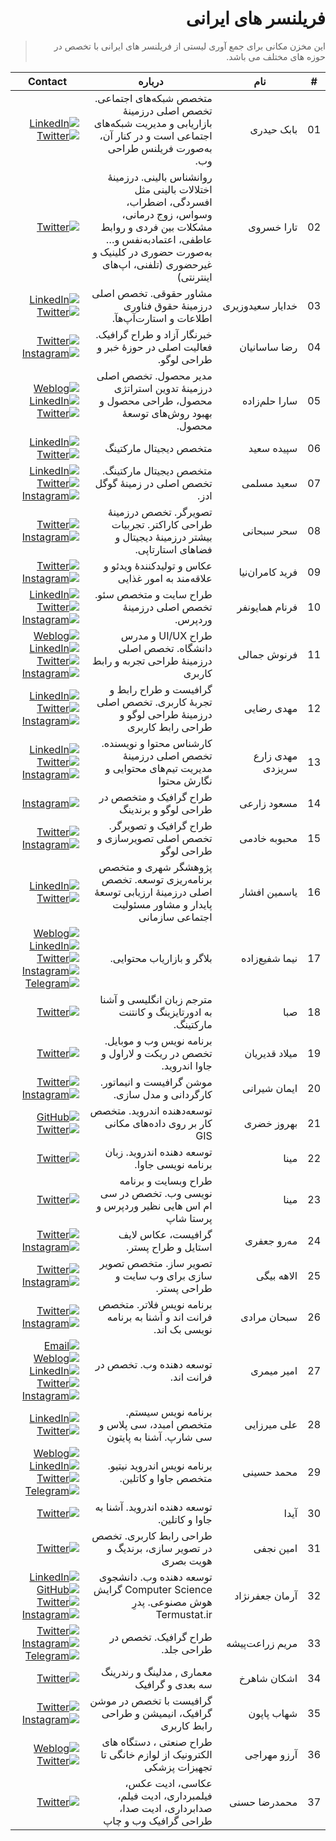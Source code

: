 <div dir="rtl">

# فریلنسر های ایرانی

> این مخزن مکانی برای جمع آوری لیستی از فریلنسر های ایرانی با تخصص در حوزه های مختلف می باشد.

 | # | نام | درباره | Contact | 
 | --- | --- | --- | --- | 
 | 01 | بابک&nbsp;حیدری | متخصص شبکه‌های اجتماعی. تخصص اصلی درزمینۀ بازاریابی و مدیریت شبکه‌های اجتماعی است و در کنار آن، به‌صورت فریلنس طراحی وب. | [![LinkedIn]](https://linkedin.com/in/babak-heydari-08241a110)[![Twitter]](https://twitter.com/BabakHeydarii)
02 | تارا&nbsp;خسروی | روانشناس بالینی. درزمینۀ اختلالات بالینی مثل افسردگی، اضطراب، وسواس، زوج درمانی، مشکلات بین فردی و روابط عاطفی، اعتماد‌به‌نفس و… به‌صورت حضوری در کلینیک و غیرحضوری (تلفنی، اپ‌های اینترنتی) | [![Twitter]](https://twitter.com/TaraKh5)
03 | خدایار&nbsp;سعیدوزیری | مشاور حقوقی. تخصص اصلی درزمینۀ حقوق فناوری اطلاعات و استارت‌آپ‌هآ. | [![LinkedIn]](https://linkedin.com/in/khodayar-saeedvaziri-22ab8188)[![Twitter]](https://twitter.com/khvaziri)
04 | رضا&nbsp;ساسانیان | خبرنگار آزاد و طراح گرافیک. فعالیت اصلی در حوزۀ خبر و طراحی لوگو. | [![Twitter]](https://twitter.com/ReSasanian)[![Instagram]](https://instagram.com/resasanian)
05 | سارا&nbsp;حلم‌زاده | مدیر محصول. تخصص اصلی درزمینۀ تدوین استراتژی محصول، طراحی محصول و بهبود روش‌های توسعۀ محصول. | [![Weblog]](https://virgool.io/@Flirticia)[![LinkedIn]](https://linkedin.com/in/sarah-helmzadeh-7958a03a)[![Twitter]](https://twitter.com/Flirticia)
06 | سپیده&nbsp;سعید | متخصص دیجیتال مارکتینگ | [![LinkedIn]](https://linkedin.com/in/sepideh-saied-26159056)[![Twitter]](https://twitter.com/sepidehsaied)
07 | سعید&nbsp;مسلمی | متخصص دیجیتال مارکتینگ. تخصص اصلی در زمینۀ گوگل ادز. | [![LinkedIn]](https://linkedin.com/in/smoslemi)[![Twitter]](https://twitter.com/SMoslemi)[![Instagram]](https://instagram.com/smoslemi_)
08 | سحر&nbsp;سبحانی | تصویرگر. تخصص درزمینۀ طراحی کاراکتر. تجربیات بیشتر درزمینۀ دیجیتال و فضاهای استارتاپی. | [![Twitter]](https://twitter.com/sahar_sobhani)[![Instagram]](https://instagram.com/sahar.illustration)
09 | فرید&nbsp;کامران‌نیا | عکاس و تولیدکنندۀ ویدئو و علاقه‌مند به امور غذایی | [![Twitter]](https://twitter.com/FKamrannia)[![Instagram]](https://instagram.com/faridkamrannia)
10 | فرنام&nbsp;همایونفر | طراح سایت و متخصص سئو. تخصص اصلی درزمینۀ وردپرس. | [![LinkedIn]](https://linkedin.com/in/farnam-homayounfar-5688a040)[![Twitter]](https://twitter.com/farnam_violin)[![Instagram]](https://instagram.com/farnam_violin)
11 | فرنوش&nbsp;جمالی | طراح UI/UX و مدرس دانشگاه. تخصص اصلی درزمینۀ طراحی تجربه و رابط کاربری | [![Weblog]](https://virgool.io/@farnoosh)[![LinkedIn]](https://linkedin.com/in/farnooshjml)[![Twitter]](https://twitter.com/FarnooshJml)[![Instagram]](https://instagram.com/farnooshjml)
12 | مهدی&nbsp;رضایی | گرافیست و طراح رابط و تجربۀ کاربری. تخصص اصلی درزمینۀ طراحی لوگو و طراحی رابط کاربری | [![LinkedIn]](https://linkedin.com/in/mehdirezaeigraphist)[![Twitter]](https://twitter.com/MehdiRezaei6)[![Instagram]](https://instagram.com/mehdirezaeigraphic)
13 | مهدی&nbsp;زارع سریزدی | کارشناس محتوا و نویسنده‌. تخصص اصلی درزمینۀ مدیریت تیم‌های محتوایی و نگارش محتوا | [![LinkedIn]](https://linkedin.com/in/1zare)[![Twitter]](https://twitter.com/mehdizare89)[![Instagram]](https://instagram.com/mehdizare1989)
14 | مسعود&nbsp;زارعی | طراح گرافیک و متخصص در طراحی لوگو و برندینگ | [![Instagram]](https://instagram.com/lemi.design)
15 | محبوبه&nbsp;خادمی | طراح گرافیک و تصویرگر. تخصص اصلی تصویرسازی و طراحی لوگو | [![Twitter]](https://twitter.com/mahkhademi)[![Instagram]](https://instagram.com/mahkhademi)
16 | یاسمین&nbsp;افشار | پژوهشگر شهری و متخصص برنامه‌ریزی توسعه. تخصص اصلی درزمینۀ ارزیابی توسعۀ پایدار و مشاور مسئولیت اجتماعی سازمانی | [![LinkedIn]](https://linkedin.com/in/yasminafshar)[![Twitter]](https://twitter.com/yasminafs)
17 | نیما&nbsp;شفیع‌زاده | بلاگر و بازاریاب محتوایی. | [![Weblog]](https://www.nima.today)[![LinkedIn]](https://linkedin.com/in/NimaShafiezadeh)[![Twitter]](https://twitter.com/NimaShafiezadeh)[![Instagram]](https://instagram.com/NimaShafiezadeh)[![Telegram]](https://t.me/nimashafiezadeh)
18 | صبا | مترجم زبان انگلیسی و آشنا به  ادورتایزینگ و کانتنت مارکتینگ. | [![Twitter]](https://twitter.com/sabaatmr)
19 | میلاد&nbsp;قدیریان | برنامه نویس وب و موبایل. تخصص در ریکت و لاراول و جاوا اندروید. | [![Twitter]](https://twitter.com/MiladGhadirian)
20 | ایمان&nbsp;شیرانی | موشن گرافیست و انیماتور. کارگردانی و مدل سازی. | [![Twitter]](https://twitter.com/imanshirani)[![Instagram]](https://instagram.com/myartsbox)
21 | بهروز&nbsp;خضری | توسعه‌دهنده اندروید. متخصص کار بر روی داده‌های مکانی GIS | [![GitHub]](https://github.com/bkhezry)[![Twitter]](https://twitter.com/bkhezry)
22 | مینا | توسعه دهنده اندروید. زبان برنامه نویسی جاوا. | [![Twitter]](https://twitter.com/ManMinam)
23 | مینا | طراح وبسایت و برنامه نویسی وب. تخصص در سی ام اس هایی نظیر وردپرس و پرستا شاپ | [![Twitter]](https://twitter.com/itsmina_ir)
24 | مه‌رو&nbsp;جعفری | گرافیست، عکاس لایف استایل و طراح پستر. | [![Twitter]](https://twitter.com/mimjeh)[![Instagram]](https://instagram.com/mahroo.jafari)
25 | الاهه&nbsp;بیگی | تصویر ساز. متخصص تصویر سازی برای وب سایت و طراحی پستر. | [![Twitter]](https://twitter.com/elaheh_bgi)[![Instagram]](https://instagram.com/elaheh_beigiii)
26 | سبحان&nbsp;مرادی | برنامه نویس فلاتر. متخصص فرانت اند و آشنا به برنامه نویسی بک اند. | [![Twitter]](https://twitter.com/sobhanm28)[![Instagram]](https://instagram.com/sobhanm28)
27 | امیر&nbsp;میمری | توسعه دهنده وب. تخصص در فرانت اند. | [![Email]](mailto:amirmeimari@gmail.com)[![Weblog]](http://amirmeimari.ir)[![LinkedIn]](https://linkedin.com/in/amirmeimari)[![Twitter]](https://twitter.com/AmirMeimari)[![Instagram]](https://instagram.com/amir_meimari)
28 | علی&nbsp;میرزایی | برنامه نویس سیستم. متخصص امبدد، سی پلاس و سی شارپ. آشنا به پایتون | [![LinkedIn]](https://linkedin.com/in/ali-mirzaee-a88530b0)[![Twitter]](https://twitter.com/Mirzaee__Ali)
29 | محمد&nbsp;حسینی | برنامه نویس اندروید نیتیو. متخصص جاوا و کاتلین. | [![Weblog]](https://virgool.io/@mohosyny)[![LinkedIn]](https://linkedin.com/in/mohosyny)[![Twitter]](https://twitter.com/mohosyny)[![Telegram]](https://t.me/mohosyny)
30 | آیدا | توسعه دهنده اندروید. آشنا به جاوا و کاتلین. | [![Twitter]](https://twitter.com/aida47095197)
31 | امین&nbsp;نجفی | طراحی رابط کاربری. تخصص در تصویر سازی، برندیگ و هویت بصری | [![Twitter]](https://twitter.com/iAminNajafi)
32 | آرمان&nbsp;جعفرنژاد | توسعه دهنده وب. دانشجوی Computer Science گرایش هوش مصنوعی. پدرِ Termustat.ir | [![LinkedIn]](https://linkedin.com/in/ArmanJ)[![GitHub]](https://github.com/ArmanJR)[![Twitter]](https://twitter.com/theArmanJunior)[![Instagram]](https://instagram.com/armanhimself)
33 | مریم&nbsp;زراعت‌پیشه | طراح گرافیک. تخصص در طراحی جلد. | [![Twitter]](https://twitter.com/ZpMaryam)[![Instagram]](https://instagram.com/Zp.Design)[![Telegram]](https://t.me/Maryamzp)
34 | اشکان&nbsp;شاهرخ | معماری , مدلینگ و رندرینگ سه بعدی و گرافیک | [![Twitter]](https://twitter.com/AshkanShahrokh)
35 | شهاب&nbsp;پاپون | گرافیست با تخصص در موشن گرافیک، انیمیشن و طراحی رابط کاربری | [![Twitter]](https://twitter.com/shahabpn)[![Instagram]](https://instagram.com/keyweemotion)
36 | آرزو&nbsp;مهراجی | طراح صنعتی ، دستگاه های الکترونیک از لوازم خانگی تا تجهیزات پزشکی | [![Weblog]](http://arezoomehraji.com)[![Twitter]](https://twitter.com/arezoomehraji)
37 | محمدرضا&nbsp;حسنی | عکاسی، ادیت عکس، فیلمبرداری، ادیت فیلم، صدابرداری، ادیت صدا، طراحی گرافیک وب و چاپ | [![Twitter]](https://twitter.com/l2eza) | 


[Email]: assets/icons/envelope-square.svg 'ایمیل'


[Weblog]: assets/icons/rss-square.svg 'وبلاگ'


[LinkedIn]: assets/icons/linkedin.svg 'لینکدین'


[GitHub]: assets/icons/github-square.svg 'گیت‌هاب'


[Twitter]: assets/icons/twitter-square.svg 'توییتر'


[Instagram]: assets/icons/instagram.svg 'اینستاگرام'


[Telegram]: assets/icons/telegram.svg 'تلگرام'


[Unknown]: assets/icons/square.svg 'نامشخص'

</div>
